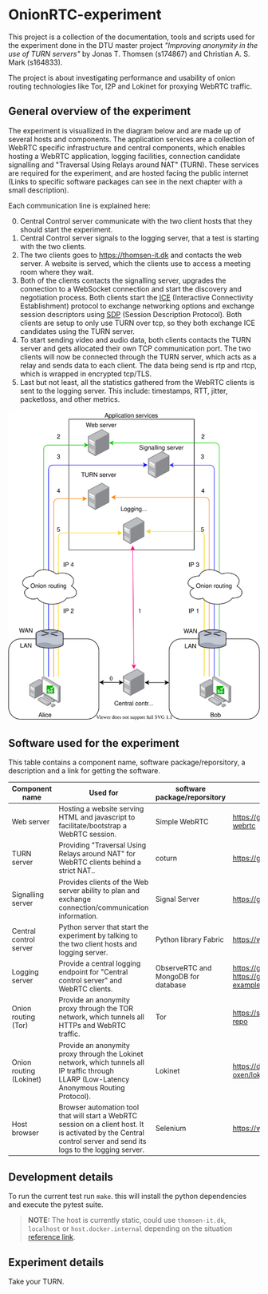 # OnionRTC-experiment
This project is a collection of the documentation, tools and scripts used for the experiment done in the DTU master project *"Improving anonymity in the use of TURN servers"* by Jonas T. Thomsen (s174867) and Christian A. S. Mark (s164833). 

The project is about investigating performance and usability of onion routing technologies like Tor, I2P and Lokinet for proxying WebRTC traffic.

## General overview of the experiment 
The experiment is visuallized in the diagram below and are made up of several hosts and components.
The application services are a collection of WebRTC specific infrastructure and central components, which enables hosting a WebRTC application, logging facilities, connection candidate signalling and "Traversal Using Relays around NAT" (TURN). These services are required for the experiment, and are hosted facing the public internet (Links to specific software packages can see in the next chapter with a small description).

Each communication line is explained here:

0.  Central Control server communicate with the two client hosts that they should start the experiment. 
1.  Central Control server signals to the logging server, that a test is starting with the two clients.
2.  The two clients goes to https://thomsen-it.dk and contacts the web server. A website is served, which the clients use to access a meeting room where they wait.
3.  Both of the clients contacts the signalling server, upgrades the connection to a WebSocket connection and start the discovery and negotiation process. Both clients start the [ICE](https://developer.mozilla.org/en-US/docs/Glossary/ICE) (Interactive Connectivity Establishment) protocol to exchange networking options and exchange session descriptors using [SDP](https://developer.mozilla.org/en-US/docs/Glossary/SDP) (Session Description Protocol). Both clients are setup to only use TURN over tcp, so they both exchange ICE candidates using the TURN server.
4.   To start sending video and audio data, both clients contacts the TURN server and gets allocated their own TCP communication port. The two clients will now be connected through the TURN server, which acts as a relay and sends data to each client. The data being send is rtp and rtcp, which is wrapped in encrypted tcp/TLS.
5.   Last but not least, all the statistics gathered from the WebRTC clients is sent to the logging server. This include: timestamps, RTT, jitter, packetloss,  and other metrics.   



![](overview.drawio.svg)


## Software used for the experiment

This table contains a component name, software package/reporsitory, a description and a link for getting the software.

| **Component name**     | **Used for**                                                                                                                                                      | **software package/reporsitory** | **Link(s)**                                      |
|------------------------|-------------------------------------------------------------------------------------------------------------------------------------------------------------------|----------------------------------|--------------------------------------------------|
| Web server             | Hosting a website serving HTML and javascript to facilitate/bootstrap a WebRTC session.                                                                           | Simple WebRTC                    | https://github.com/Master2022E/simple-webrtc     |
| TURN server            | Providing "Traversal Using Relays around NAT" for WebRTC clients behind a strict NAT..                                                                            | coturn                           | https://github.com/coturn/coturn                 |
| Signalling server      | Provides clients of the Web server ability to plan and exchange connection/communication information.                                                             | Signal Server                    | https://github.com/Master2022E/SignalServer      |
| Central control server | Python server that start the experiment by talking to the two client hosts and logging server.                                                                           | Python library Fabric                              | https://www.fabfile.org/                                              |
| Logging server         | Provide a central logging endpoint for "Central control server" and WebRTC clients.                                                                              | ObserveRTC and MongoDB for database                              | https://github.com/ObserveRTC/observer and https://github.com/ObserveRTC/full-stack-examples (for deployment)                                              |
| Onion routing (Tor)    | Provide an anonymity proxy through the TOR network, which tunnels all HTTPs and WebRTC traffic.                                                                   | Tor                              | https://support.torproject.org/apt/#tor-deb-repo |
| Onion routing (Lokinet)    | Provide an anonymity proxy through the Lokinet network, which tunnels all IP traffic through LLARP (Low-Latency Anonymous Routing Protocol).                                                                   | Lokinet                              | https://docs.oxen.io/products-built-on-oxen/lokinet/guides/linux-gui-install-guide |
| Host browser           | Browser automation tool that will start a WebRTC session on a client host. It is activated by the Central control server and send its logs to the logging server. | Selenium                         | https://www.selenium.dev/                        |

## Development details

To run the current test run `make`. this will install the python dependencies and execute the pytest suite. 

> **NOTE:** The host is currently static, could use `thomsen-it.dk`, `localhost` or `host.docker.internal` depending on the situation [reference link](https://stackoverflow.com/questions/31324981/how-to-access-host-port-from-docker-container). 

## Experiment details



Take your TURN.
